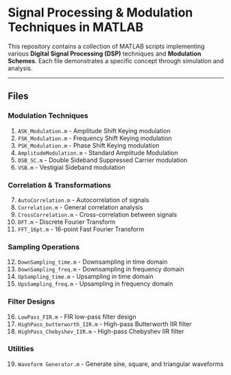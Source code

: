 # Signal Processing & Modulation Techniques in MATLAB

This repository contains a collection of MATLAB scripts implementing various **Digital Signal Processing (DSP)** techniques and **Modulation Schemes**. Each file demonstrates a specific concept through simulation and analysis.

---

## Files

### Modulation Techniques
1. `ASK_Modulation.m` - Amplitude Shift Keying modulation
2. `FSK_Modulation.m` - Frequency Shift Keying modulation
3. `PSK_Modulation.m` - Phase Shift Keying modulation
4. `AmplitudeModulation.m` - Standard Amplitude Modulation
5. `DSB_SC.m` - Double Sideband Suppressed Carrier modulation
6. `VSB.m` - Vestigial Sideband modulation

### Correlation & Transformations
7. `AutoCorrelation.m` - Autocorrelation of signals
8. `Correlation.m` - General correlation analysis
9. `CrossCorrelation.m` - Cross-correlation between signals
10. `DFT.m` - Discrete Fourier Transform
11. `FFT_16pt.m` - 16-point Fast Fourier Transform

### Sampling Operations
12. `DownSampling_time.m` - Downsampling in time domain
13. `DownSampling_freq.m` - Downsampling in frequency domain
14. `UpSampling_time.m` - Upsampling in time domain
15. `UpsSampling_freq.m` - Upsampling in frequency domain

### Filter Designs
16. `LowPass_FIR.m` - FIR low-pass filter design
17. `HighPass_butterworth_IIR.m` - High-pass Butterworth IIR filter
18. `HighPass_Chebyshev_IIR.m` - High-pass Chebyshev IIR filter

### Utilities
19. `Waveform Generator.m` - Generate sine, square, and triangular waveforms
